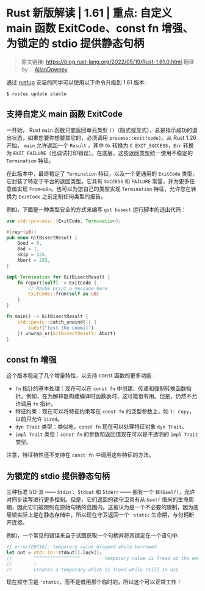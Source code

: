 # Rust 新版解读 | 1.61 | 重点: 自定义 main 函数 ExitCode、const fn 增强、为锁定的 stdio 提供静态句柄

> 原文链接: https://blog.rust-lang.org/2022/05/19/Rust-1.61.0.html
> 翻译 by ：[AllanDowney](https://github.com/AllanDowney)

通过 [rustup](https://www.rust-lang.org/tools/install) 安装的同学可以使用以下命令升级到 1.61 版本:

```shell
$ rustup update stable
```

## 支持自定义 main 函数 ExitCode

一开始， Rust `main` 函数只能返回单元类型 `()`（隐式或显式），总是指示成功的退出状态，如果您要你想要其它的，必须调用 `process::exit(code)`。从 Rust 1.26 开始， `main` 允许返回一个 `Result` ，其中 `Ok` 转换为 `C EXIT_SUCCESS`，`Err` 转换为 `EXIT_FAILURE`（也调试打印错误）。在底层，这些返回类型统一使用不稳定的 `Termination` 特征。

在此版本中，最终稳定了 `Termination` 特征，以及一个更通用的 `ExitCode` 类型，它封装了特定于平台的返回类型。它具有 `SUCCESS` 和 `FAILURE` 常量，并为更多任意值实现 `From<u8>`。也可以为您自己的类型实现 `Termination` 特征，允许您在转换为 `ExitCode` 之前定制任何类型的报告。

例如，下面是一种类型安全的方式来编写 `git bisect` 运行脚本的退出代码：

```rust
use std::process::{ExitCode, Termination};

#[repr(u8)]
pub enum GitBisectResult {
    Good = 0,
    Bad = 1,
    Skip = 125,
    Abort = 255,
}

impl Termination for GitBisectResult {
    fn report(self) -> ExitCode {
        // Maybe print a message here
        ExitCode::from(self as u8)
    }
}

fn main() -> GitBisectResult {
    std::panic::catch_unwind(|| {
        todo!("test the commit")
    }).unwrap_or(GitBisectResult::Abort)
}
```

## const fn 增强

这个版本稳定了几个增量特性，以支持 const 函数的更多功能：

- `fn` 指针的基本处理：现在可以在 `const fn` 中创建、传递和强制转换函数指针。例如，在为解释器构建编译时函数表时，这可能很有用。但是，仍然不允许调用 `fn` 指针。
- 特征约束：现在可以将特征约束写在 `const fn` 的泛型参数上，如 `T: Copy`，以前只允许 `Sized`。
- `dyn Trait` 类型：类似地，`const fn` 现在可以处理特征对象 `dyn Trait`。
- `impl Trait` 类型：`const fn` 的参数和返回值现在可以是不透明的 `impl Trait` 类型。

注意，特征特性还不支持在 `const fn` 中调用这些特征的方法。

## 为锁定的 stdio 提供静态句柄

三种标准 I/O 流 —— `Stdin` 、`Stdout` 和 `Stderr` —— 都有一个 `锁(&self)`，允许对同步读写进行更多控制。但是，它们返回的锁守卫具有从 `&self` 借来的生命周期，因此它们被限制在原始句柄的范围内。这被认为是一个不必要的限制，因为底层锁实际上是在静态存储中，所以现在守卫返回一个 `'static` 生命期，与句柄断开连接。

例如，一个常见的错误来自于试图获取一个句柄并将其锁定在一个语句中:

```rust
// error[E0716]: temporary value dropped while borrowed
let out = std::io::stdout().lock();
//        ^^^^^^^^^^^^^^^^^       - temporary value is freed at the end of this statement
//        |
//        creates a temporary which is freed while still in use
```

现在锁守卫是 `'static`，而不是借用那个临时的，所以这个可以正常工作！
